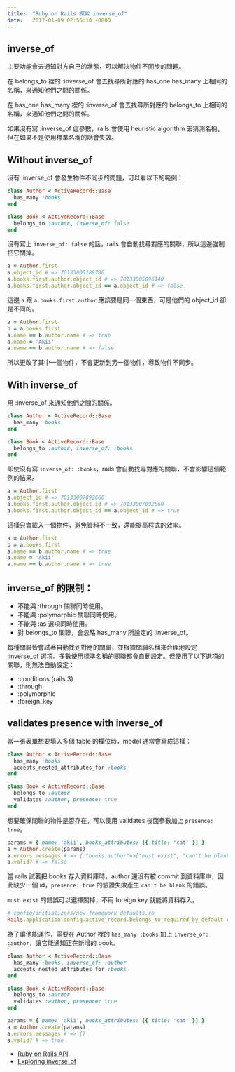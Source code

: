 ```yaml
---
title:  "Ruby on Rails 探索 inverse_of"
date:   2017-01-09 02:55:10 +0800
---
```


## inverse_of

主要功能會去通知對方自己的狀態，可以解決物件不同步的問題。

在 belongs_to 裡的 :inverse_of 會去找尋所對應的 has_one has_many 上相同的名稱，來通知他們之間的關係。

在 has_one has_many 裡的 :inverse_of 會去找尋所對應的 belongs_to 上相同的名稱，來通知他們之間的關係。

如果沒有寫 :inverse_of 這參數，rails 會使用 heuristic algorithm 去猜測名稱，但在如果不是使用標準名稱的話會失效。

## Without inverse_of

沒有 :inverse_of 會發生物件不同步的問題，可以看以下的範例：

```ruby
class Author < ActiveRecord::Base
  has_many :books
end

class Book < ActiveRecord::Base
  belongs_to :author, inverse_of: false
end
```

<!--excerpt-->

沒有寫上 `inverse_of: false` 的話，rails 會自動找尋對應的關聯，所以這邊強制把它關掉。

```ruby
a = Author.first
a.object_id # => 70133005189780
a.books.first.author.object_id # => 70133005096140
a.books.first.author.object_id == a.object_id # => false
```

這邊 `a` 跟 `a.books.first.author` 應該要是同一個東西，可是他們的 object_id 卻是不同的。

```ruby
a = Author.first
b = a.books.first
a.name == b.author.name # => true
a.name = 'Akii'
a.name == b.author.name # => false
```

所以更改了其中一個物件，不會更新到另一個物件，導致物件不同步。

## With inverse_of

用 :inverse_of 來通知他們之間的關係。

```ruby
class Author < ActiveRecord::Base
  has_many :books
end

class Book < ActiveRecord::Base
  belongs_to :author, inverse_of: :books
end
```

即使沒有寫 `inverse_of: :books`，rails 會自動找尋對應的關聯，不會影響這個範例的結果。

```ruby
a = Author.first
a.object_id # => 70133007092660
a.books.first.author.object_id # => 70133007092660
a.books.first.author.object_id == a.object_id # => true
```

這樣只會載入一個物件，避免資料不一致，還能提高程式的效率。

```ruby
a = Author.first
b = a.books.first
a.name == b.author.name # => true
a.name = 'Akii'
a.name == b.author.name # => true
```

## inverse_of 的限制：

- 不能與 :through 關聯同時使用。
- 不能與 :polymorphic 關聯同時使用。
- 不能與 :as 選項同時使用。
- 對 belongs_to 關聯，會忽略 has_many 所設定的 :inverse_of。

每種關聯皆會試著自動找到對應的關聯，並根據關聯名稱來合理地設定 :inverse_of 選項。多數使用標準名稱的關聯都會自動設定。但使用了以下選項的關聯，則無法自動設定：

- :conditions (rails 3)
- :through
- :polymorphic
- :foreign_key

## validates presence with inverse_of

當一張表單想要填入多個 table 的欄位時，model 通常會寫成這樣：

```ruby
class Author < ActiveRecord::Base
  has_many :books
  accepts_nested_attributes_for :books
end

class Book < ActiveRecord::Base
  belongs_to :author
  validates :author, presence: true
end
```

想要確保關聯的物件是否存在，可以使用 validates 後面參數加上 `presence: true`。

```ruby
params = { name: 'akii', books_attributes: [{ title: 'cat' }] }
a = Author.create(params)
a.errors.messages # => {:"books.author"=>["must exist", "can't be blank"]}
a.valid? # => false
```

當 rails 試著把 books 存入資料庫時，author 還沒有被 commit 到資料庫中，因此缺少一個 id，`presence: true` 的驗證失敗產生 `can't be blank` 的錯誤。

`must exist` 的錯誤可以選擇關掉，不用 foreign key 就能將資料存入。

```ruby
# config/initializers/new_framework_defaults.rb
Rails.application.config.active_record.belongs_to_required_by_default = false
```

為了讓他能運作，需要在 Author 裡的 `has_many :books` 加上 `inverse_of: :author`，讓它能通知正在新增的 book。

```ruby
class Author < ActiveRecord::Base
  has_many :books, inverse_of: :author
  accepts_nested_attributes_for :books
end

class Book < ActiveRecord::Base
  belongs_to :author
  validates :author, presence: true
end
```

```ruby
params = { name: 'akii', books_attributes: [{ title: 'cat' }] }
a = Author.create(params)
a.errors.messages # => {}
a.valid? # => true
```

- [Ruby on Rails API](http://api.rubyonrails.org/classes/ActiveRecord/Associations/ClassMethods.html)
- [Exploring inverse_of](https://www.viget.com/articles/exploring-the-inverse-of-option-on-rails-model-associations)
